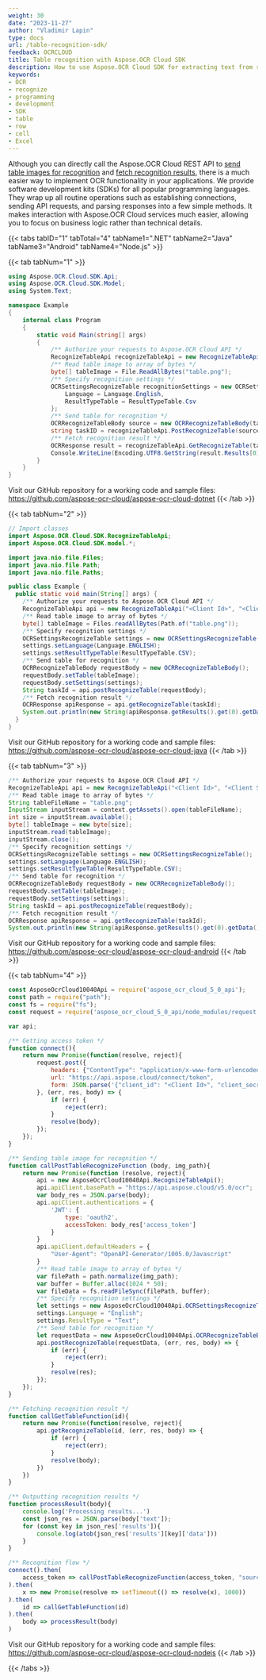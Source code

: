 ```yaml
---
weight: 30
date: "2023-11-27"
author: "Vladimir Lapin"
type: docs
url: /table-recognition-sdk/
feedback: OCRCLOUD
title: Table recognition with Aspose.OCR Cloud SDK
description: How to use Aspose.OCR Cloud SDK for extracting text from scanned or photographed tables.
keywords:
- OCR
- recognize
- programming
- development
- SDK
- table
- row
- cell
- Excel
---
```


Although you can directly call the Aspose.OCR Cloud REST API to [send table images for recognition](/ocr/send-table-for-recognition/) and [fetch recognition results](/ocr/fetch-table-recognition-result/), there is a much easier way to implement OCR functionality in your applications. We provide software development kits (SDKs) for all popular programming languages. They wrap up all routine operations such as establishing connections, sending API requests, and parsing responses into a few simple methods. It makes interaction with Aspose.OCR Cloud services much easier, allowing you to focus on business logic rather than technical details.

{{< tabs tabID="1" tabTotal="4" tabName1=".NET" tabName2="Java" tabName3="Android" tabName4="Node.js" >}}

{{< tab tabNum="1" >}}
```csharp
using Aspose.OCR.Cloud.SDK.Api;
using Aspose.OCR.Cloud.SDK.Model;
using System.Text;

namespace Example
{
	internal class Program
	{
		static void Main(string[] args)
		{
			/** Authorize your requests to Aspose.OCR Cloud API */
			RecognizeTableApi recognizeTableApi = new RecognizeTableApi("<Client Id>", "<Client Secret>");
			/** Read table image to array of bytes */
			byte[] tableImage = File.ReadAllBytes("table.png");
			/** Specify recognition settings */
			OCRSettingsRecognizeTable recognitionSettings = new OCRSettingsRecognizeTable {
				Language = Language.English,
				ResultTypeTable = ResultTypeTable.Csv
			};
			/** Send table for recognition */
			OCRRecognizeTableBody source = new OCRRecognizeTableBody(tableImage, recognitionSettings);
			string taskID = recognizeTableApi.PostRecognizeTable(source);
			/** Fetch recognition result */
			OCRResponse result = recognizeTableApi.GetRecognizeTable(taskID);
			Console.WriteLine(Encoding.UTF8.GetString(result.Results[0].Data));
		}
	}
}
```

Visit our GitHub repository for a working code and sample files: https://github.com/aspose-ocr-cloud/aspose-ocr-cloud-dotnet
{{< /tab >}}

{{< tab tabNum="2" >}}
```java
// Import classes
import Aspose.OCR.Cloud.SDK.RecognizeTableApi;
import Aspose.OCR.Cloud.SDK.model.*;

import java.nio.file.Files;
import java.nio.file.Path;
import java.nio.file.Paths;

public class Example {
  public static void main(String[] args) {
    /** Authorize your requests to Aspose.OCR Cloud API */
    RecognizeTableApi api = new RecognizeTableApi("<Client Id>", "<Client Secret>");
    /** Read table image to array of bytes */
    byte[] tableImage = Files.readAllBytes(Path.of("table.png"));
    /** Specify recognition settings */
    OCRSettingsRecognizeTable settings = new OCRSettingsRecognizeTable();
    settings.setLanguage(Language.ENGLISH);
    settings.setResultTypeTable(ResultTypeTable.CSV);
    /** Send table for recognition */
    OCRRecognizeTableBody requestBody = new OCRRecognizeTableBody();
    requestBody.setTable(tableImage);
    requestBody.setSettings(settings);
    String taskId = api.postRecognizeTable(requestBody);
    /** Fetch recognition result */
    OCRResponse apiResponse = api.getRecognizeTable(taskId);
    System.out.println(new String(apiResponse.getResults().get(0).getData(), StandardCharsets.UTF_8) + "\n\n");
  }
}
```

Visit our GitHub repository for a working code and sample files: https://github.com/aspose-ocr-cloud/aspose-ocr-cloud-java
{{< /tab >}}

{{< tab tabNum="3" >}}
```java
/** Authorize your requests to Aspose.OCR Cloud API */
RecognizeTableApi api = new RecognizeTableApi("<Client Id>", "<Client Secret>");
/** Read table image to array of bytes */
String tableFileName = "table.png";
InputStream inputStream = context.getAssets().open(tableFileName);
int size = inputStream.available();
byte[] tableImage = new byte[size];
inputStream.read(tableImage);
inputStream.close();
/** Specify recognition settings */
OCRSettingsRecognizeTable settings = new OCRSettingsRecognizeTable();
settings.setLanguage(Language.ENGLISH);
settings.setResultTypeTable(ResultTypeTable.CSV);
/** Send table for recognition */
OCRRecognizeTableBody requestBody = new OCRRecognizeTableBody();
requestBody.setTable(tableImage);
requestBody.setSettings(settings);
String taskId = api.postRecognizeTable(requestBody);
/** Fetch recognition result */
OCRResponse apiResponse = api.getRecognizeTable(taskId);
System.out.println(new String(apiResponse.getResults().get(0).getData(), StandardCharsets.UTF_8) + "\n\n");
```

Visit our GitHub repository for a working code and sample files: https://github.com/aspose-ocr-cloud/aspose-ocr-cloud-android
{{< /tab >}}

{{< tab tabNum="4" >}}
```js
const AsposeOcrCloud10040Api = require('aspose_ocr_cloud_5_0_api');
const path = require("path");
const fs = require("fs");
const request = require('aspose_ocr_cloud_5_0_api/node_modules/request');

var api;

/** Getting access token */
function connect(){
    return new Promise(function(resolve, reject){
        request.post({
            headers: {"ContentType": "application/x-www-form-urlencoded", "Accept": "application/json;charset=UTF-8"},
            url: "https://api.aspose.cloud/connect/token",
            form: JSON.parse('{"client_id": "<Client Id>", "client_secret": "<Client Secret>", "grant_type": "client_credentials"}')
        }, (err, res, body) => {
            if (err) {
                reject(err);
            }
            resolve(body);
        });
    });
}

/** Sending table image for recognition */
function callPostTableRecognizeFunction (body, img_path){
    return new Promise(function (resolve, reject){
        api = new AsposeOcrCloud10040Api.RecognizeTableApi();
        api.apiClient.basePath = "https://api.aspose.cloud/v5.0/ocr";
        var body_res = JSON.parse(body);
        api.apiClient.authentications = {
            'JWT': {
                type: 'oauth2',
                accessToken: body_res['access_token']
            }
        }
        api.apiClient.defaultHeaders = {
            "User-Agent": "OpenAPI-Generator/1005.0/Javascript"
        }
        /** Read table image to array of bytes */
        var filePath = path.normalize(img_path);
        var buffer = Buffer.alloc(1024 * 50);
        var fileData = fs.readFileSync(filePath, buffer);
        /** Specify recognition settings */
        let settings = new AsposeOcrCloud10040Api.OCRSettingsRecognizeTable();
        settings.Language = "English";
        settings.ResultType = "Text";
        /** Send table for recognition */
        let requestData = new AsposeOcrCloud10040Api.OCRRecognizeTableBody(fileData.toString('base64'), settings);
        api.postRecognizeTable(requestData, (err, res, body) => {
            if (err) {
                reject(err);
            }
            resolve(res);
        });
    });
}

/** Fetching recognition result */
function callGetTableFunction(id){
    return new Promise(function(resolve, reject){
        api.getRecognizeTable(id, (err, res, body) => {
            if (err) {
                reject(err);
            }
            resolve(body);
        })
    })
}

/** Outputting recognition results */
function processResult(body){
    console.log('Processing results...')
    const json_res = JSON.parse(body['text']);
    for (const key in json_res['results']){
        console.log(atob(json_res['results'][key]['data']))
    }
}

/** Recognition flow */
connect().then(
    access_token => callPostTableRecognizeFunction(access_token, "source.png")
).then(
    x => new Promise(resolve => setTimeout(() => resolve(x), 1000))
).then(
    id => callGetTableFunction(id)
).then(
    body => processResult(body)
)
```

Visit our GitHub repository for a working code and sample files: https://github.com/aspose-ocr-cloud/aspose-ocr-cloud-nodejs
{{< /tab >}}

{{< /tabs >}}
